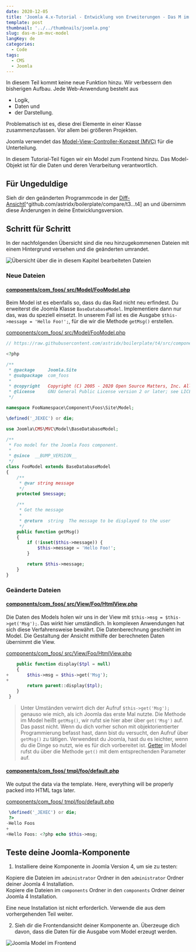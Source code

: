 ```yaml
---
date: 2020-12-05
title: 'Joomla 4.x-Tutorial - Entwicklung von Erweiterungen - Das M im MVC: Model'
template: post
thumbnail: '../../thumbnails/joomla.png'
slug: das-m-im-mvc-model
langKey: de
categories:
  - Code
tags:
  - CMS
  - Joomla
---
```


In diesem Teil kommt keine neue Funktion hinzu. Wir verbessern den bisherigen Aufbau. Jede Web-Anwendung besteht aus

- Logik,
- Daten und
- der Darstellung.

Problematisch ist es, diese drei Elemente in einer Klasse zusammenzufassen. Vor allem bei größeren Projekten.

Joomla verwendet das [Model-View-Controller-Konzept (MVC)](https://de.wikipedia.org/wiki/Model_View_Controller) für die Unterteilung.

In diesem Tutorial-Teil fügen wir ein Model zum Frontend hinzu. Das Model-Objekt ist für die Daten und deren Verarbeitung verantwortlich.

## Für Ungeduldige

Sieh dir den geänderten Programmcode in der [Diff-Ansicht](https://github.com/astridx/boilerplate/compare/t3...t4)[^github.com/astridx/boilerplate/compare/t3...t4] an und übernimm diese Änderungen in deine Entwicklungsversion.

## Schritt für Schritt

In der nachfolgenden Übersicht sind die neu hinzugekommenen Dateien mit einem Hintergrund versehen und die geänderten umrandet.

![Übersicht über die in diesem Kapitel bearbeiteten Dateien](/images/tree4.png)

### Neue Dateien

#### [components/com_foos/ src/Model/FooModel.php](https://github.com/astridx/boilerplate/compare/t3...t4#diff-599caddf64a6ed0c335bc9c9f828f029)

Beim Model ist es ebenfalls so, dass du das Rad nicht neu erfindest. Du erweiterst die Joomla Klasse `BaseDatabaseModel`. Implementiere dann nur das, was du speziell einsetzt. In unserem Fall ist es die Ausgabe `$this->message = 'Hello Foo!';`, für die wir die Methode `getMsg()` erstellen.

[components/com_foos/ src/Model/FooModel.php](https://github.com/astridx/boilerplate/blob/4951c642c75d353de06bcc78de3efb7e20b0f93d/src/components/com_foos/src/Model/FooModel.php)

```php {numberLines: -2}
// https://raw.githubusercontent.com/astridx/boilerplate/t4/src/components/com_foos/src/Model/FooModel.php

<?php

/**
 * @package     Joomla.Site
 * @subpackage  com_foos
 *
 * @copyright   Copyright (C) 2005 - 2020 Open Source Matters, Inc. All rights reserved.
 * @license     GNU General Public License version 2 or later; see LICENSE.txt
 */

namespace FooNamespace\Component\Foos\Site\Model;

\defined('_JEXEC') or die;

use Joomla\CMS\MVC\Model\BaseDatabaseModel;

/**
 * Foo model for the Joomla Foos component.
 *
 * @since  __BUMP_VERSION__
 */
class FooModel extends BaseDatabaseModel
{
	/**
	 * @var string message
	 */
	protected $message;

	/**
	 * Get the message
	 *
	 * @return  string  The message to be displayed to the user
	 */
	public function getMsg()
	{
		if (!isset($this->message)) {
			$this->message = 'Hello Foo!';
		}

		return $this->message;
	}
}

```

### Geänderte Dateien

#### [components/com_foos/ src/View/Foo/HtmlView.php](https://github.com/astridx/boilerplate/compare/t3...t4#diff-c77adeff4ff9e321c996e0e12c54b656)

Die Daten des Models holen wir uns in der View mit `$this->msg = $this->get('Msg');`. Das wirkt hier umständlich. In komplexen Anwendungen hat sich diese Verfahrensweise bewährt. Die Datenberechnung geschieht im Model. Die Gestaltung der Ansicht mithilfe der berechneten Daten übernimmt die View.

[components/com_foos/ src/View/Foo/HtmlView.php](https://github.com/astridx/boilerplate/blob/4951c642c75d353de06bcc78de3efb7e20b0f93d/src/components/com_foos/src/View/Foo/HtmlView.php)

```php {diff}
 	public function display($tpl = null)
 	{
+		$this->msg = $this->get('Msg');
+
 		return parent::display($tpl);
 	}
 }

```

> Unter Umständen verwirrt dich der Aufruf `$this->get('Msg');` genauso wie mich, als ich Joomla das erste Mal nutzte. Die Methode im Model heißt `getMsg()`, wir rufst sie hier aber über `get('Msg')` auf. Das passt nicht. Wenn du dich vorher schon mit objektorientierter Programmierung befasst hast, dann bist du versucht, den Aufruf über `getMsg()` zu tätigen. Verwendest du Joomla, hast du es leichter, wenn du die Dinge so nutzt, wie es für dich vorbereitet ist. [Getter](https://de.wikipedia.org/w/index.php?title=Zugriffsfunktion&oldid=196247734) im Model rufst du über die Methode `get()` mit dem entsprechenden Parameter auf.

#### [components/com_foos/ tmpl/foo/default.php](https://github.com/astridx/boilerplate/compare/t3...t4#diff-a33732ebd6992540b8adca5615b51a1f)

We output the data via the template. Here, everything will be properly packed into HTML tags later.

[components/com_foos/ tmpl/foo/default.php](https://github.com/astridx/boilerplate/blob/4951c642c75d353de06bcc78de3efb7e20b0f93d/src/components/com_foos/tmpl/foo/default.php)

```php {diff}
 \defined('_JEXEC') or die;
 ?>
-Hello Foos
+
+Hello Foos: <?php echo $this->msg;

```

## Teste deine Joomla-Komponente

1. Installiere deine Komponente in Joomla Version 4, um sie zu testen:

Kopiere die Dateien im `administrator` Ordner in den `administrator` Ordner deiner Joomla 4 Installation.  
Kopiere die Dateien im `components` Ordner in den `components` Ordner deiner Joomla 4 Installation.

Eine neue Installation ist nicht erforderlich. Verwende die aus dem vorhergehenden Teil weiter.

2. Sieh dir die Frontendansicht deiner Komponente an. Überzeuge dich davon, dass die Daten für die Ausgabe vom Model erzeugt werden.

![Joomla Model im Frontend](/images/j4x5x1.png)
